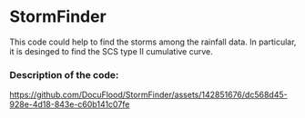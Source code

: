 # StormFinder
This code could help to find the storms among the rainfall data. In particular, it is desinged to find the SCS type II cumulative curve. 
### Description of the code: 



https://github.com/DocuFlood/StormFinder/assets/142851676/dc568d45-928e-4d18-843e-c60b141c07fe


